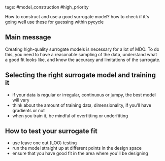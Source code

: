 tags: #model_construction #high_priority 

How to construct and use a good surrogate model?
how to check if it's going well
use these for guessing within pycycle


## Main message
Creating high-quality surrogate models is necessary for a lot of MDO. To do this, you need to have a reasonable sampling of the data, understand what a good fit looks like, and know the accuracy and limitations of the surrogate.

## Selecting the right surrogate model and training it
- if your data is regular or irregular, continuous or jumpy, the best model will vary
- think about the amount of training data, dimensionality, if you'll have gradients or not
- when you train it, be mindful of overfitting or underfitting

## How to test your surrogate fit
- use leave one out (LOO) testing
- run the model straight up at different points in the design space
- ensure that you have good fit in the area where you'll be designing